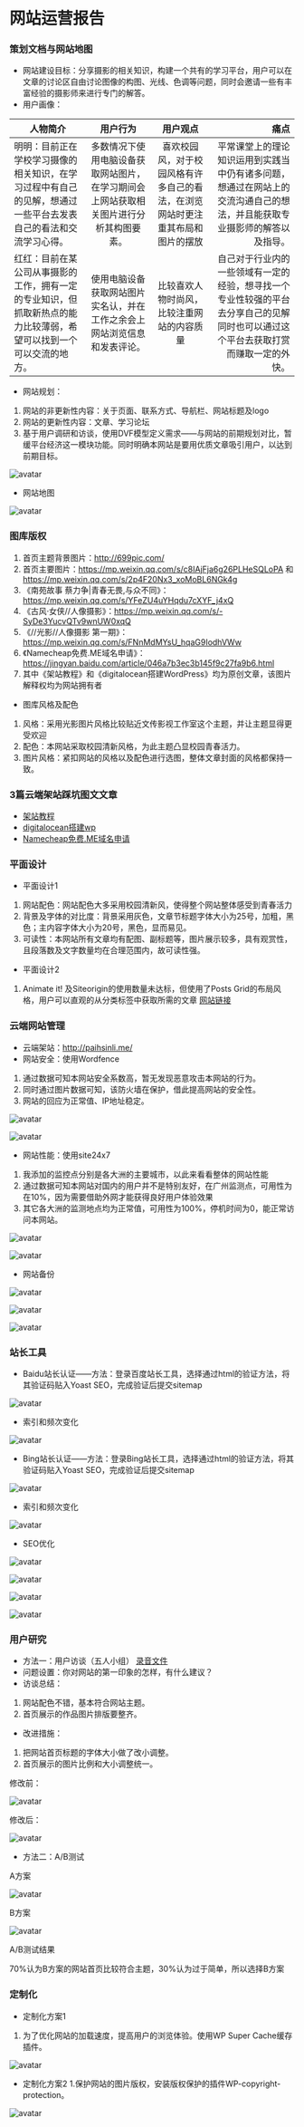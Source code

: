 # 网站运营报告
### 策划文档与网站地图
* 网站建设目标：分享摄影的相关知识，构建一个共有的学习平台，用户可以在文章的讨论区自由讨论图像的构图、光线、色调等问题，同时会邀请一些有丰富经验的摄影师来进行专门的解答。
* 用户画像：

人物简介|用户行为|用户观点|痛点
--|:--:|:--:|--:
明明：目前正在学校学习摄像的相关知识，在学习过程中有自己的见解，想通过一些平台去发表自己的看法和交流学习心得。|多数情况下使用电脑设备获取网站图片，在学习期间会上网站获取相关图片进行分析其构图要素。|喜欢校园风，对于校园风格有许多自己的看法，在浏览网站时更注重其布局和图片的摆放|平常课堂上的理论知识运用到实践当中仍有诸多问题，想通过在网站上的交流沟通自己的想法，并且能获取专业摄影师的解答以及指导。
红红：目前在某公司从事摄影的工作，拥有一定的专业知识，但抓取新热点的能力比较薄弱，希望可以找到一个可以交流的地方。|使用电脑设备获取网站图片实名认，并在工作之余会上网站浏览信息和发表评论。|比较喜欢人物时尚风，比较注重网站的内容质量|自己对于行业内的一些领域有一定的经验，想寻找一个专业性较强的平台去分享自己的见解同时也可以通过这个平台去获取打赏而赚取一定的外快。
* 网站规划：
1. 网站的非更新性内容：关于页面、联系方式、导航栏、网站标题及logo
2. 网站的更新性内容：文章、学习论坛
3. 基于用户调研和访谈，使用DVF模型定义需求——与网站的前期规划对比，暂缓平台经济这一模块功能。同时明确本网站是要用优质文章吸引用户，以达到前期目标。

![avatar](https://github.com/paihsinLi/web--operation/blob/master/img/%E7%BD%91%E7%AB%99%E8%BF%90%E8%90%A5%E5%9B%BE.jpg)

* 网站地图

![avatar](https://github.com/paihsinLi/web--operation/blob/master/img/%E6%B5%81%E7%A8%8B%E5%9B%BE.jpg)

### 图库版权
1. 首页主题背景图片：http://699pic.com/
2. 首页主要图片：https://mp.weixin.qq.com/s/c8IAjFja6g26PLHeSQLoPA  和 https://mp.weixin.qq.com/s/2p4F20Nx3_xoMoBL6NGk4g
3. 《南苑故事 蔡力争|青春无畏,与众不同》：https://mp.weixin.qq.com/s/YFeZU4uYHqdu7cXYF_j4xQ
4. 《古风·女侠//人像摄影》：https://mp.weixin.qq.com/s/-SyDe3YucvQTv9wnUW0xqQ
5. 《//光影//人像摄影 第一期》：https://mp.weixin.qq.com/s/FNnMdMYsU_hqaG9IodhVWw
6. 《Namecheap免费.ME域名申请》：https://jingyan.baidu.com/article/046a7b3ec3b145f9c27fa9b6.html
7. 其中《架站教程》和《digitalocean搭建WordPress》均为原创文章，该图片解释权均为网站拥有者
* 图库风格及配色
1. 风格：采用光影图片风格比较贴近文传影视工作室这个主题，并让主题显得更受欢迎
2. 配色：本网站采取校园清新风格，为此主题凸显校园青春活力。
3. 图片风格：紧扣网站的风格以及配色进行选图，整体文章封面的风格都保持一致。

### 3篇云端架站踩坑图文文章
* [架站教程](http://paihsinli.me/2019/06/26/%e6%9e%b6%e7%ab%99%e6%95%99%e7%a8%8b/)
* [digitalocean搭建wp](http://paihsinli.me/2019/06/26/digitalocean%e6%90%ad%e5%bb%bawp/)
* [Namecheap免费.ME域名申请](http://paihsinli.me/2019/05/06/namecheap%e5%85%8d%e8%b4%b9-me%e5%9f%9f%e5%90%8d%e7%94%b3%e8%af%b7/)

### 平面设计
* 平面设计1
1. 网站配色：网站配色大多采用校园清新风，使得整个网站整体感受到青春活力
2. 背景及字体的对比度：背景采用灰色，文章节标题字体大小为25号，加粗，黑色；主内容字体大小为20号，黑色，显而易见。
3. 可读性：本网站所有文章均有配图、副标题等，图片展示较多，具有观赏性，且段落数及文字数量均在合理范围内，故可读性强。
* 平面设计2 
1. Animate it! 及Siteorigin的使用数量未达标，但使用了Posts Grid的布局风格，用户可以直观的从分类标签中获取所需的文章 [网站链接](http://paihsinli.me/%e6%96%87%e7%ab%a0/)

### 云端网站管理
* 云端架站：http://paihsinli.me/
* 网站安全：使用Wordfence
1. 通过数据可知本网站安全系数高，暂无发现恶意攻击本网站的行为。
2. 同时通过图片数据可知，该防火墙在保护，借此提高网站的安全性。
3. 网站的回应为正常值、IP地址稳定。

![avatar](https://github.com/paihsinLi/web--operation/blob/master/img/5.png)

![avatar](https://github.com/paihsinLi/web--operation/blob/master/img/6.png)

* 网站性能：使用site24x7 

1. 我添加的监控点分别是各大洲的主要城市，以此来看看整体的网站性能
2. 通过数据可知本网站对国内的用户并不是特别友好，在广州监测点，可用性为在10%，因为需要借助外网才能获得良好用户体验效果
3. 其它各大洲的监测地点均为正常值，可用性为100%，停机时间为0，能正常访问本网站。

![avatar](https://github.com/paihsinLi/web--operation/blob/master/img/site.png)

![avatar](https://github.com/paihsinLi/web--operation/blob/master/img/site1.png)

* 网站备份

![avatar](https://github.com/paihsinLi/web--operation/blob/master/img/7.png)

![avatar](https://github.com/paihsinLi/web--operation/blob/master/img/8.png)

![avatar](https://github.com/paihsinLi/web--operation/blob/master/img/9.png)

### 站长工具
* Baidu站长认证——方法：登录百度站长工具，选择通过html的验证方法，将其验证码贴入Yoast SEO，完成验证后提交sitemap

![avatar](https://github.com/paihsinLi/web--operation/blob/master/img/10.png)

* 索引和频次变化

![avatar](https://github.com/paihsinLi/web--operation/blob/master/img/12.png)

* Bing站长认证——方法：登录Bing站长工具，选择通过html的验证方法，将其验证码贴入Yoast SEO，完成验证后提交sitemap

![avatar](https://github.com/paihsinLi/web--operation/blob/master/img/11.png)

* 索引和频次变化

![avatar](https://github.com/paihsinLi/web--operation/blob/master/img/13.png)

* SEO优化

![avatar](https://github.com/paihsinLi/web--operation/blob/master/img/19.png)

![avatar](https://github.com/paihsinLi/web--operation/blob/master/img/20.png)

![avatar](https://github.com/paihsinLi/web--operation/blob/master/img/21.jpg)

![avatar](https://github.com/paihsinLi/web--operation/blob/master/img/22.jpg)


### 用户研究
* 方法一：用户访谈（五人小组）
[录音文件](https://note.youdao.com/)
* 问题设置：你对网站的第一印象的怎样，有什么建议？
* 访谈总结：
1. 网站配色不错，基本符合网站主题。
2. 首页展示的作品图片排版要整齐。
* 改进措施：
1. 把网站首页标题的字体大小做了改小调整。
2. 首页展示的图片比例和大小调整统一。

修改前：

![avatar](https://github.com/paihsinLi/web--operation/blob/master/img/14.png)

修改后：

![avatar](https://github.com/paihsinLi/web--operation/blob/master/img/15.png)

* 方法二：A/B测试

A方案

![avatar](https://github.com/paihsinLi/web--operation/blob/master/img/16.png)

B方案

![avatar](https://github.com/paihsinLi/web--operation/blob/master/img/15.png)

A/B测试结果

70%认为B方案的网站首页比较符合主题，30%认为过于简单，所以选择B方案


### 定制化
* 定制化方案1
1. 为了优化网站的加载速度，提高用户的浏览体验。使用WP Super Cache缓存插件。

![avatar](https://github.com/paihsinLi/web--operation/blob/master/img/17.png)

* 定制化方案2
1.保护网站的图片版权，安装版权保护的插件WP-copyright-protection。

![avatar](https://github.com/paihsinLi/web--operation/blob/master/img/18.png)
